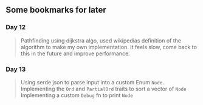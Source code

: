 ## Some bookmarks for later

### Day 12
> Pathfinding using dijkstra algo, used wikipedias definition of
> the algorithm to make my own implementation. It feels slow, come
> back to this in the future and improve performance.

### Day 13
> Using serde json to parse input into a custom Enum `Node`.
> Implementing the `Ord` and `PartialOrd` traits to sort a vector of `Node`
> Implementing a custom `Debug` fn to print `Node`
